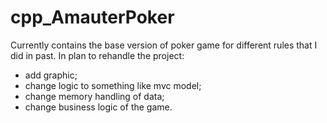 # cpp_AmauterPoker

Currently contains the base version of poker game for different rules that I did in past. In plan to rehandle the project:
- add graphic;
- change logic to something like mvc model;
- change memory handling of data;
- change business logic of the game.
